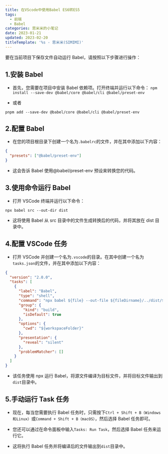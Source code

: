 ```yaml
---
title: 在VScode中使用Babel ES6转ES5
tags:
  - 前端
  - Babel
categories: 思米米的小笔记
date: 2023-01-21
updated: 2023-02-20
titleTemplate: '%s - 思米米(SIMIMI)'
---
```


要在当前项目下保存文件自动运行 Babel，请按照以下步骤进行操作：

## 1.安装 Babel

- 首先，您需要在项目中安装 Babel 依赖项。打开终端并运行以下命令：
`npm install --save-dev @babel/core @babel/cli @babel/preset-env`
<!-- more -->

- 或者

`pnpm add --save-dev @babel/core @babel/cli @babel/preset-env`

## 2.配置 Babel

- 在您的项目根目录下创建一个名为`.babelrc`的文件，并在其中添加以下内容：

```json
{
  "presets": ["@babel/preset-env"]
}
```

- 这会告诉 Babel 使用@babel/preset-env 预设来转换您的代码。

## 3.使用命令运行 Babel

- 打开 VSCode 终端并运行以下命令：

```
npx babel src --out-dir dist
```

- 这将使用 Babel 从 src 目录中的文件生成转换后的代码，并将其放在 dist 目录中。

## 4.配置 VSCode 任务

- 打开 VSCode 并创建一个名为`.vscode`的目录。在其中创建一个名为`tasks.json`的文件，并在其中添加以下内容：

```json
{
  "version": "2.0.0",
  "tasks": [
    {
      "label": "Babel",
      "type": "shell",
      "command": "npx babel ${file} --out-file ${fileDirname}/../dist/${fileBasenameNoExtension}.js",
      "group": {
        "kind": "build",
        "isDefault": true
      },
      "options": {
        "cwd": "${workspaceFolder}"
      },
      "presentation": {
        "reveal": "silent"
      },
      "problemMatcher": []
    }
  ]
}
```

- 该任务使用 npx 运行 Babel，将源文件编译为目标文件，并将目标文件输出到`dist`目录中。

## 5.手动运行 Task 任务

- 现在，每当您需要执行 Babel 任务时，只需按下`Ctrl + Shift + B（Windows和Linux）`或`Command + Shift + B（macOS）`，然后选择 Babel 任务即可。

- 您还可以通过在命令面板中输入`Tasks: Run Task`，然后选择 Babel 任务来运行它。

- 这将执行 Babel 任务并将编译后的文件输出到`dist`目录中。

